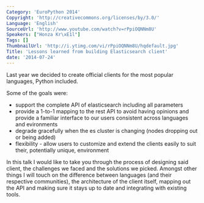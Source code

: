 ```yaml
---
Category: 'EuroPython 2014'
Copyright: 'http://creativecommons.org/licenses/by/3.0/'
Language: 'English'
SourceUrl: 'http://www.youtube.com/watch?v=rPpiOQNNm8U'
Speakers: ["Honza Kr\xE1l"]
Tags: []
ThumbnailUrl: 'http://i.ytimg.com/vi/rPpiOQNNm8U/hqdefault.jpg'
Title: 'Lessons learned from building Elasticsearch client'
date: '2014-07-24'
---
```

Last year we decided to create official clients for the most popular languages, Python included.

Some of the goals were:

* support the complete API of elasticsearch including all parameters
* provide a 1-to-1 mapping to the rest API to avoid having opinions and provide a familiar interface to our users consistent across languages and evironments
* degrade gracefully when the es cluster is changing (nodes dropping out or being added)
* flexibility - allow users to customize and extend the clients easily to suit their, potentially unique, environment

In this talk I would like to take you through the process of designing said client, the challenges we faced and the solutions we picked. Amongst other things I will touch on the difference between languages (and their respective communities), the architecture of the client itself, mapping out the API and making sure it stays up to date and integrating with existing tools.
